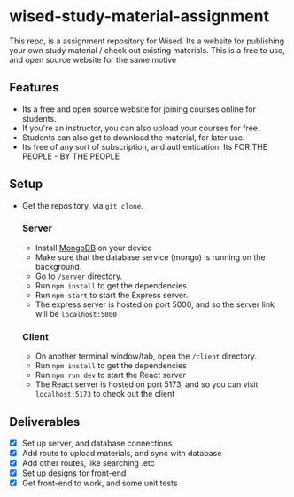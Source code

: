 # wised-study-material-assignment

This repo, is a assignment repository for Wised. Its a website for publishing your own study material / check out existing materials.
This is a free to use, and open source website for the same motive

## Features

- Its a free and open source website for joining courses online for students.
- If you're an instructor, you can also upload your courses for free.
- Students can also get to download the material, for later use.
- Its free of any sort of subscription, and authentication. Its FOR THE PEOPLE - BY THE PEOPLE

## Setup

- Get the repository, via `git clone`.

  ### Server

  - Install [MongoDB](https://www.mongodb.com/try/download/community) on your device
  - Make sure that the database service (mongo) is running on the background.
  - Go to `/server` directory.
  - Run `npm install` to get the dependencies.
  - Run `npm start` to start the Express server.
  - The express server is hosted on port 5000, and so the server link will be `localhost:5000`

  ### Client

  - On another terminal window/tab, open the `/client` directory.
  - Run `npm install` to get the dependencies
  - Run `npm run dev` to start the React server
  - The React server is hosted on port 5173, and so you can visit `localhost:5173` to check out the client

## Deliverables

- [x] Set up server, and database connections
- [x] Add route to upload materials, and sync with database
- [x] Add other routes, like searching .etc
- [x] Set up designs for front-end
- [x] Get front-end to work, and some unit tests
